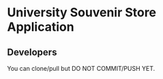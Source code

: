 # University Souvenir Store Application
## Developers
You can clone/pull but DO NOT COMMIT/PUSH YET.